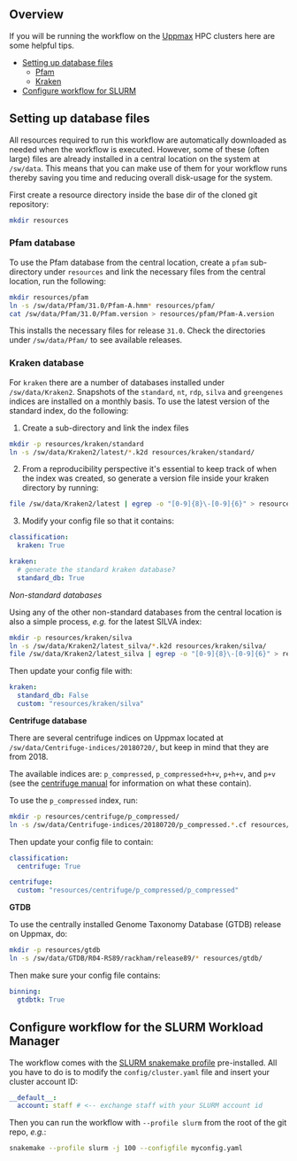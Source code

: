 ## Overview
If you will be running the workflow on the [Uppmax](https://uppmax.uu.se/) HPC clusters here are some helpful tips.

- [Setting up database files](#setting-up-database-files)
  - [Pfam](#pfam-database)
  - [Kraken](#kraken-database)
- [Configure workflow for SLURM](#Configure-workflow-for-the-slurm-workload-manager)

## Setting up database files
All resources required to run this workflow are automatically downloaded as needed when the workflow is executed. However, some of these (often large) files are already installed in a central location on the system at `/sw/data`. This means that you can make use of them for your workflow runs thereby saving you time and reducing overall disk-usage for the system.

First create a resource directory inside the base dir of the cloned git repository:
```bash
mkdir resources
```

### Pfam database

To use the Pfam database from the central location, create a `pfam` sub-directory under `resources` and link the necessary files from the central location, run the following:
```bash
mkdir resources/pfam
ln -s /sw/data/Pfam/31.0/Pfam-A.hmm* resources/pfam/
cat /sw/data/Pfam/31.0/Pfam.version > resources/pfam/Pfam-A.version
```

This installs the necessary files for release `31.0`. Check the directories under `/sw/data/Pfam/` to see available releases.

### Kraken database

For `kraken` there are a number of databases installed under `/sw/data/Kraken2`. Snapshots of the `standard`, `nt`, `rdp`, `silva` and `greengenes` indices are installed on a monthly basis. To use the latest version of the standard index, do the following:

1. Create a sub-directory and link the index files

```bash
mkdir -p resources/kraken/standard
ln -s /sw/data/Kraken2/latest/*.k2d resources/kraken/standard/
```

2. From a reproducibility perspective it's essential to keep track of when the index was created, so generate a version file inside your kraken directory by running:
```bash
file /sw/data/Kraken2/latest | egrep -o "[0-9]{8}\-[0-9]{6}" > resources/kraken/standard/kraken.version
```

3. Modify your config file so that it contains:

```yaml
classification:
  kraken: True

kraken:
  # generate the standard kraken database?
  standard_db: True
```

_Non-standard databases_

Using any of the other non-standard databases from the central location is also a simple process, _e.g._ for the latest SILVA index:

```bash
mkdir -p resources/kraken/silva
ln -s /sw/data/Kraken2/latest_silva/*.k2d resources/kraken/silva/
file /sw/data/Kraken2/latest_silva | egrep -o "[0-9]{8}\-[0-9]{6}" > resources/kraken/silva/kraken.version
```

Then update your config file with: 

```yaml
kraken:
  standard_db: False
  custom: "resources/kraken/silva"
```

**Centrifuge database**

There are several centrifuge indices on Uppmax located at `/sw/data/Centrifuge-indices/20180720/`, but keep in mind that they are from 2018.

The available indices are: `p_compressed`, `p_compressed+h+v`, `p+h+v`, and `p+v` (see the [centrifuge manual](https://ccb.jhu.edu/software/centrifuge/manual.shtml) for information on what these contain).

To use the `p_compressed` index, run:

```bash
mkdir -p resources/centrifuge/p_compressed/
ln -s /sw/data/Centrifuge-indices/20180720/p_compressed.*.cf resources/centrifuge/p_compressed/
```
Then update your config file to contain:
```yaml
classification:
  centrifuge: True

centrifuge:
  custom: "resources/centrifuge/p_compressed/p_compressed"
```

**GTDB**

To use the centrally installed Genome Taxonomy Database (GTDB) release on Uppmax, do:

```bash
mkdir -p resources/gtdb
ln -s /sw/data/GTDB/R04-RS89/rackham/release89/* resources/gtdb/
```

Then make sure your config file contains:
```yaml
binning:
  gtdbtk: True
```

## Configure workflow for the SLURM Workload Manager

The workflow comes with the [SLURM snakemake profile](https://github.com/Snakemake-Profiles/slurm) pre-installed. All you have to do is to modify the `config/cluster.yaml` file and insert your cluster account ID:

```yaml
__default__:
  account: staff # <-- exchange staff with your SLURM account id
```

Then you can run the workflow with `--profile slurm` from the root of the git repo, _e.g._:

```bash
snakemake --profile slurm -j 100 --configfile myconfig.yaml
```